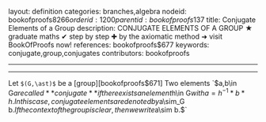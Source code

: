 layout: definition
categories: branches,algebra
nodeid: bookofproofs$8266
orderid: 1200
parentid: bookofproofs$137
title: Conjugate Elements of a Group
description: CONJUGATE ELEMENTS OF A GROUP ★ graduate maths ✔ step by step ✚ by the axiomatic method ➜ visit BookOfProofs now!
references: bookofproofs$677
keywords: conjugate,group,conjugates
contributors: bookofproofs

---


---

Let `$(G,\ast)$` be a [group][bookofproofs$671] Two elements `$a,b\in G$` are called **conjugate** if there exists an element `$h\in G$` with `$$a=h^{-1}\ast b\ast h.$$` In this case, conjugate elements are denoted by `$a\sim_G b.$` If the context of the group is clear, then we write `$a\sim b.$`
